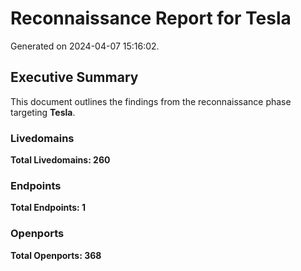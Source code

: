# Reconnaissance Report for Tesla
Generated on 2024-04-07 15:16:02.

## Executive Summary
This document outlines the findings from the reconnaissance phase targeting **Tesla**.

### Livedomains
**Total Livedomains: 260**

### Endpoints
**Total Endpoints: 1**

### Openports
**Total Openports: 368**

